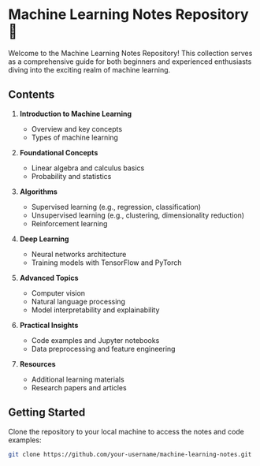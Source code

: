 # Machine Learning Notes Repository 🤖

Welcome to the Machine Learning Notes Repository! This collection serves as a comprehensive guide for both beginners and experienced enthusiasts diving into the exciting realm of machine learning.

## Contents

1. **Introduction to Machine Learning**
   - Overview and key concepts
   - Types of machine learning
   
2. **Foundational Concepts**
   - Linear algebra and calculus basics
   - Probability and statistics
   
3. **Algorithms**
   - Supervised learning (e.g., regression, classification)
   - Unsupervised learning (e.g., clustering, dimensionality reduction)
   - Reinforcement learning
   
4. **Deep Learning**
   - Neural networks architecture
   - Training models with TensorFlow and PyTorch

5. **Advanced Topics**
   - Computer vision
   - Natural language processing
   - Model interpretability and explainability
   
6. **Practical Insights**
   - Code examples and Jupyter notebooks
   - Data preprocessing and feature engineering
   
7. **Resources**
   - Additional learning materials
   - Research papers and articles
   
## Getting Started

Clone the repository to your local machine to access the notes and code examples:

```bash
git clone https://github.com/your-username/machine-learning-notes.git

